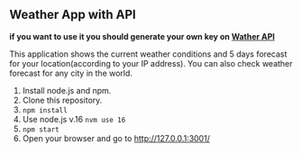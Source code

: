 ## Weather App with API
**if you want to use it you should generate your own key on [Wather API]('https://www.weatherapi.com')**

This application shows the current weather conditions and 5 days forecast for your location(according to your IP address).
You can also check weather forecast for any city in the world.

1. Install node.js and npm.
2. Clone this repository.
3. `npm install`
4. Use node.js v.16 `nvm use 16`
5. `npm start`
6. Open your browser and go to http://127.0.0.1:3001/

